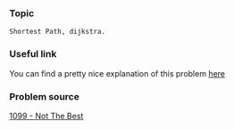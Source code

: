 ### Topic

    Shortest Path, dijkstra.


### Useful link

  You can find a pretty nice explanation of this problem [here](http://lbv-pc.blogspot.com/2012/06/not-best.html)

### Problem source

  [1099 - Not The Best](http://lightoj.com/volume_showproblem.php?problem=1099)
